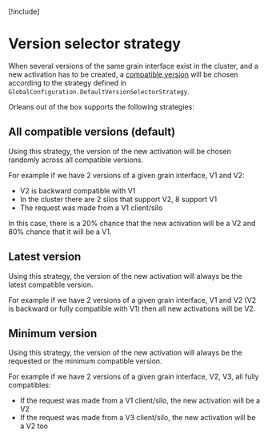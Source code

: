 
[!include[](../../warning-banner.zh.md)]

# Version selector strategy

When several versions of the same grain interface exist in the cluster, and a new
activation has to be created, a [compatible version](Compatible-grains.md) will be chosen according
to the strategy defined in `GlobalConfiguration.DefaultVersionSelectorStrategy`.

Orleans out of the box supports the following strategies:

## All compatible versions (default)

Using this strategy, the version of the new activation will be chosen randomly 
across all compatible versions.

For example if we have 2 versions of a given grain interface, V1 and V2:

  - V2 is backward compatible with V1
  - In the cluster there are 2 silos that support V2, 8 support V1
  - The request was made from a V1 client/silo

In this case, there is a 20% chance that the new activation will be a V2 and 80%
chance that it will be a V1.

## Latest version

Using this strategy, the version of the new activation will always be the
latest compatible version.

For example if we have 2 versions of a given grain interface, V1 and V2 
(V2 is backward or fully compatible with V1) then all new activations will be V2.

## Minimum version

Using this strategy, the version of the new activation will always be the requested or the
minimum compatible version.

For example if we have 2 versions of a given grain interface, V2, V3, all fully 
compatibles:

  - If the request was made from a V1 client/silo, the new activation will be a V2
  - If the request was made from a V3 client/silo, the new activation will be a V2 too